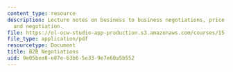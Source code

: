 ```yaml
---
content_type: resource
description: Lecture notes on business to business negotiations, price waterfall analysis,
  and negotiation.
file: https://ol-ocw-studio-app-production.s3.amazonaws.com/courses/15-818-pricing-spring-2010/9e05bee8e87e63b65e339e7e60a5b552_MIT15_818S10_supp01.pdf
file_type: application/pdf
resourcetype: Document
title: B2B Negotiations
uid: 9e05bee8-e87e-63b6-5e33-9e7e60a5b552
---
```

